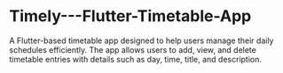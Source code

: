 # Timely---Flutter-Timetable-App
A Flutter-based timetable app designed to help users manage their daily schedules efficiently. The app allows users to add, view, and delete timetable entries with details such as day, time, title, and description.
